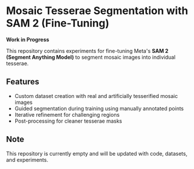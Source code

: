# Mosaic Tesserae Segmentation with SAM 2 (Fine-Tuning)

**Work in Progress**

This repository contains experiments for fine-tuning Meta's **SAM 2 (Segment Anything Model)** to segment mosaic images into individual tesserae.  

## Features

- Custom dataset creation with real and artificially tesserified mosaic images  
- Guided segmentation during training using manually annotated points  
- Iterative refinement for challenging regions  
- Post-processing for cleaner tesserae masks  

## Note

This repository is currently empty and will be updated with code, datasets, and experiments.
